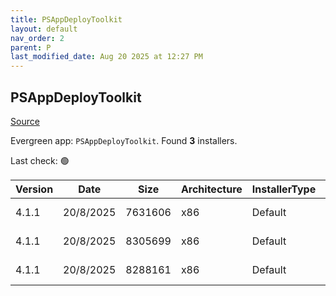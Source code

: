 ```yaml
---
title: PSAppDeployToolkit
layout: default
nav_order: 2
parent: P
last_modified_date: Aug 20 2025 at 12:27 PM
---
```


## PSAppDeployToolkit

[Source](https://psappdeploytoolkit.com/)

Evergreen app: `PSAppDeployToolkit`. Found **3** installers.

Last check: 🟢

| Version | Date      | Size    | Architecture | InstallerType | Type | URI                                                                                                                                                                                                                                        |
| ------- | --------- | ------- | ------------ | ------------- | ---- | ------------------------------------------------------------------------------------------------------------------------------------------------------------------------------------------------------------------------------------------ |
| 4.1.1   | 20/8/2025 | 7631606 | x86          | Default       | zip  | [https://github.com/PSAppDeployToolkit/PSAppDeployToolkit/releases/download/4.1.1/PSAppDeployToolkit_ModuleOnly.zip](https://github.com/PSAppDeployToolkit/PSAppDeployToolkit/releases/download/4.1.1/PSAppDeployToolkit_ModuleOnly.zip)   |
| 4.1.1   | 20/8/2025 | 8305699 | x86          | Default       | zip  | [https://github.com/PSAppDeployToolkit/PSAppDeployToolkit/releases/download/4.1.1/PSAppDeployToolkit_Template_v3.zip](https://github.com/PSAppDeployToolkit/PSAppDeployToolkit/releases/download/4.1.1/PSAppDeployToolkit_Template_v3.zip) |
| 4.1.1   | 20/8/2025 | 8288161 | x86          | Default       | zip  | [https://github.com/PSAppDeployToolkit/PSAppDeployToolkit/releases/download/4.1.1/PSAppDeployToolkit_Template_v4.zip](https://github.com/PSAppDeployToolkit/PSAppDeployToolkit/releases/download/4.1.1/PSAppDeployToolkit_Template_v4.zip) |
